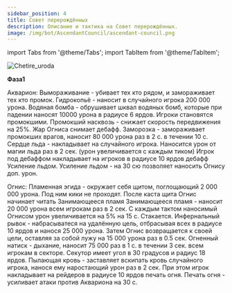 ```yaml
---
sidebar_position: 4
title: Совет перерождённых
description: Описание и тактика на Совет перерождённых.
image: /img/bot/AscendantCouncil/ascendant-council.png
---
```


import Tabs from '@theme/Tabs';
import TabItem from '@theme/TabItem';

<div className="text--center">

![Chetire_uroda](/img/bot/AscendantCouncil/ascendant-council.png)

</div>

**Фаза1**

Акварион:
Вымораживание - убивает тех кто рядом, и замораживает тех кто промок.
Гидрокопьё - наносит в случайного игрока 200 000 урона.
Водяная бомба - обрушивает шквал водяных бомб, которые при падении наносят 10000 урона в радиусе 6 ярдов. Игроки становятся промокшими.
Промокший насквозь - снижает скорость передвижения на 25%. Жар Огниса снимает дебафф.
Заморозка - замораживает промокших врагов, наносит 80 000 урона раз в 2 с. в течении 10 с.
Сердце льда - накладывает на случайного игрока. Наносится урон от магии льда раз в 2 сек. (урон увеличивается с каждым тиком) Игрок под дебаффом накладывает на игроков в радиусе 10 ярдов дебафф Усиление льдом.
Усиление льдом - на 30 сю позволяет наносить Огнису доп. урон.

Огнис:
Пламенная эгида - окружает себя щитом, поглощающий 2 000 000 урона. Под ним кики не проходят. После каста щита Огнис начинает читать Занимающееся пламя
Занимающееся пламя - наносит 20 000 урона всем игрокам раз в 2 сек. С каждым тактом наносимый Огнисом урон увеличивается на 5% на 15 с. Стакается.
Инфернальный рывок - набрасыватеся на удалённую цель, отбрасывая всех в радиусе 10 ярдов и нанося 25 000 урона. Затем Огнис возвращается к своей цели, оставляя за собой лужу на 15 000 урона раз в 0.5 сек.
Огненный натиск - дыхание, наносит 75 000 раз в 1 с. в течении 3 сек. всем игрокам в секторе. Секутор имеет угол в 30 градусов и радиус 18 ярдов.
Пылающая кровь - заставляет вскипать кровь случайного игрока, нанося ему наростающий урон раз в 2 сек. При этом игрок накладывает на рейдеров в радиусе 10 ярдов печать огня.
Печать огня - усиливает атаки против Аквариона на 30 с.